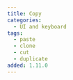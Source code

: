 ```yaml
---
title: Copy
categories:
  - UI and keyboard
tags:
  - paste
  - clone
  - cut
  - duplicate
added: 1.11.0
---
```

